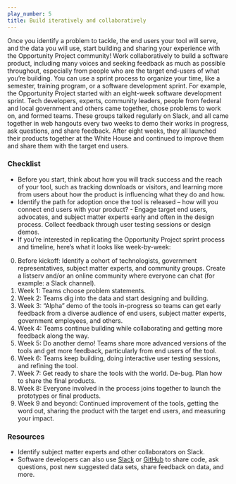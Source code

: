 ```yaml
---
play_number: 5
title: Build iteratively and collaboratively
---
```



Once you identify a problem to tackle, the end users your tool will serve, and the data you will use, start building and sharing your experience with the Opportunity Project community! Work collaboratively to build a software product, including many voices and seeking feedback as much as possible throughout, especially from people who are the target end-users of what you’re building. You can use a sprint process to organize your time, like a semester, training program, or a software development sprint. For example, the Opportunity Project started with an eight-week software development sprint. Tech developers, experts, community leaders, people from federal and local government and others came together, chose problems to work on, and formed teams.  These groups talked regularly on Slack, and all came together in web hangouts every two weeks to demo their works in progress, ask questions, and share feedback. After eight weeks, they all launched their products together at the White House and continued to improve them and share them with the target end users. 

### Checklist
-	Before you start, think about how you will track success and the reach of your tool, such as tracking downloads or visitors, and learning more from users about how the product is influencing what they do and how. 
-	Identify the path for adoption once the tool is released – how will you connect end users with your product?  -	Engage target end users, advocates, and subject matter experts early and often in the design process. Collect feedback through user testing sessions or design demos.
-	If you’re interested in replicating the Opportunity Project sprint process and timeline, here’s what it looks like week-by-week: 
   0. Before kickoff: Identify a cohort of technologists, government representatives, subject matter experts, and community groups. Create a listserv and/or an online community where everyone can chat (for example: a Slack channel). 
   1. Week 1: Teams choose problem statements.
   2. Week 2: Teams dig into the data and start designing and building.
   3. Week 3: “Alpha” demo of the tools in-progress so teams can get early feedback from a diverse audience of end users, subject matter experts, government employees, and others.
   4. Week 4: Teams continue building while collaborating and getting more feedback along the way.
   5. Week 5: Do another demo! Teams share more advanced versions of the tools and get more feedback, particularly from end users of the tool. 
   6. Week 6: Teams keep building, doing interactive user testing sessions, and refining the tool. 
   7. Week 7:  Get ready to share the tools with the world. De-bug. Plan how to share the final products. 
   8. Week 8:  Everyone involved in the process joins together to launch the prototypes or final products.
   9. Week 9 and beyond: Continued improvement of the tools, getting the word out, sharing the product with the target end users, and measuring your impact. 
 
### Resources
-	Identify subject matter experts and other collaborators on Slack. 
-	Software developers can also use [Slack](https://opportunity-slack.herokuapp.com/) or [GitHub](https://github.com/uscensusbureau/opportunity) to share code, ask questions, post new suggested data sets, share feedback on data, and more.  

